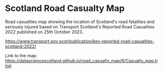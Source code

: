 # Scotland Road Casualty Map
Road casualties map showing the location of Scotland's road fatalities and seriously injured based on Transport Scotland's Reported Road Casualties 2022 published on 25th October 2023.

https://www.transport.gov.scot/publication/key-reported-road-casualties-scotland-2022/

Link to the map:
https://datasciencescotland.github.io/road_casualty_map/R/Casualty_map.html
